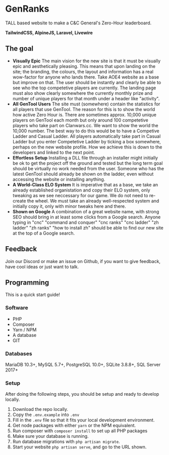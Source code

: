 # GenRanks
TALL based website to make a C&C General's Zero-Hour leaderboard.

**TailwindCSS, AlpineJS, Laravel, Livewire**

## The goal
* **Visually Epic** The main vision for the new site is that it must be visually epic and aesthetically pleasing. This means that upon landing on the site; the branding, the colours, the layout and information has a real wow-factor for anyone who lands there. Take AOE4 website as a base but improve on that. The user should be instantly and clearly be able to see who the top competetive players are currently. The landing page must also show clearly somewhere the currently monthly prize and number of unique players for that month under a header like "activity".
* **All GenTool Users** The site must (somewhere) contain the statistics for all players that use GenTool. The reason for this is to show the world how active Zero Hour is. There are sometimes approx. 10,000 unique players on GenTool each month but only around 100 competetive players who take part on Clanwars.cc. We want to show the world the 10,000 number. The best way to do this would be to have a Competive Ladder and Casual Ladder. All players automatically take part in Casual Ladder but you enter Competetive Ladder by ticking a box somewhere, perhaps on the new website profile. How we achieve this is down to the developers and linked to the next point.
* **Effortless Setup** Installing a DLL file through an installer might initially be ok to get the project off the ground and tested but the long term goal should be virtually no work needed from the user. Someone who has the latest GenTool should already be shown on the ladder, even without accessing the website or installing anything.
* **A World-Class ELO System** It is imperative that as a base, we take an already established organistation and copy their ELO system, only tweaking as we see neccessary for our game. We do not need to re-create the wheel. We must take an already well-respected system and initially copy it, only with minor tweaks here and there.
* **Shown on Google** A combination of a great website name, with strong SEO should bring in at least some clicks from a Google search. Anyone typing in "cnc" "command and conquer" "cnc ranks" "cnc ladder" "zh ladder" "zh ranks" "how to install zh" should be able to find our new site at the top of a Google search.

## Feedback
Join our Discord or make an issue on Github, if you want to give feedback, have cool ideas or just want to talk.

## Programming
This is a quick start guide!

### Software
* PHP
* Composer
* Yarn / NPM
* A database
* GIT

### Databases
MariaDB 10.3+, MySQL 5.7+, PostgreSQL 10.0+, SQLite 3.8.8+, SQL Server 2017+

### Setup
After doing the following steps, you should be setup and ready to develop locally.
1. Download the repo locally.
2. Copy the `.env.example` into `.env`
3. Fill in the `.env` file so that it fits your local development environment.
4. Get node packages with either `yarn` or the NPM equivalent.
5. Run composer with `composer install` to set up all PHP packages
6. Make sure your database is running.
7. Run database migrations with `php artisan migrate`.
8. Start your website `php artisan serve`, and go to the URL shown.